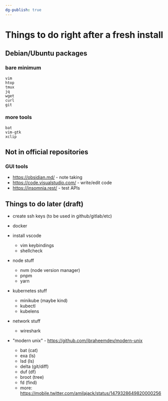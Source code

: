 ```yaml
---
dg-publish: true
---
```

# Things to do right after a fresh install

## Debian/Ubuntu packages

### bare minimum

```
vim
htop
tmux
jq
wget
curl
git
```

### more tools
```
bat
vim-gtk
xclip
```

## Not in official repositories

### GUI tools

- <https://obsidian.md/> - note taking
- <https://code.visualstudio.com/> - write/edit code
- <https://insomnia.rest/> - test APIs



## Things to do later (draft)

- create ssh keys (to be used in github/gitlab/etc)

- docker

- install vscode
  - vim keybindings
  - shellcheck

- node stuff
  - nvm (node version manager)
  - pnpm
  - yarn

- kubernetes stuff
  - minikube (maybe kind)
  - kubectl
  - kubelens

- network stuff
  - wireshark

- "modern unix" - <https://github.com/ibraheemdev/modern-unix>
  - bat (cat)
  - exa (ls)
  - lsd (ls)
  - delta (git/diff)
  - duf (df)
  - broot (tree)
  - fd (find)
  - more: <https://mobile.twitter.com/amilajack/status/1479328649820000256>
